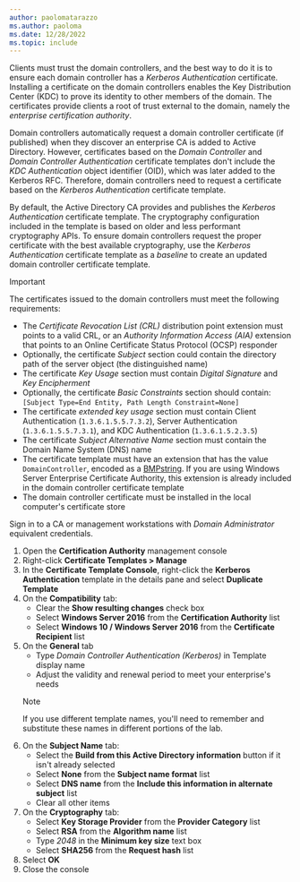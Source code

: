```yaml
---
author: paolomatarazzo
ms.author: paoloma
ms.date: 12/28/2022
ms.topic: include
---
```


Clients must trust the domain controllers, and the best way to do it is to ensure each domain controller has a *Kerberos Authentication* certificate. Installing a certificate on the domain controllers enables the Key Distribution Center (KDC) to prove its identity to other members of the domain. The certificates provide clients a root of trust external to the domain, namely the *enterprise certification authority*.

Domain controllers automatically request a domain controller certificate (if published) when they discover an enterprise CA is added to Active Directory. However, certificates based on the *Domain Controller* and *Domain Controller Authentication* certificate templates don't include the *KDC Authentication* object identifier (OID), which was later added to the Kerberos RFC. Therefore, domain controllers need to request a certificate based on the *Kerberos Authentication* certificate template.

By default, the Active Directory CA provides and publishes the *Kerberos Authentication* certificate template. The cryptography configuration included in the template is based on older and less performant cryptography APIs. To ensure domain controllers request the proper certificate with the best available cryptography, use the *Kerberos Authentication* certificate template as a *baseline* to create an updated domain controller certificate template.

> [!IMPORTANT]
> The certificates issued to the domain controllers must meet the following requirements:
> - The *Certificate Revocation List (CRL)* distribution point extension must points to a valid CRL, or an *Authority Information Access (AIA)* extension that points to an Online Certificate Status Protocol (OCSP) responder
> - Optionally, the certificate *Subject* section could contain the directory path of the server object (the distinguished name)
> - The certificate *Key Usage* section must contain *Digital Signature* and *Key Encipherment*
> - Optionally, the certificate *Basic Constraints* section should contain: `[Subject Type=End Entity, Path Length Constraint=None]`
> - The certificate *extended key usage* section must contain Client Authentication (`1.3.6.1.5.5.7.3.2`), Server Authentication (`1.3.6.1.5.5.7.3.1`), and KDC Authentication (`1.3.6.1.5.2.3.5`)
> - The certificate *Subject Alternative Name* section must contain the Domain Name System (DNS) name 
> - The certificate template must have an extension that has the value `DomainController`, encoded as a [BMPstring](/windows/win32/seccertenroll/about-bmpstring). If you are using Windows Server Enterprise Certificate Authority, this extension is already included in the domain controller certificate template
> - The domain controller certificate must be installed in the local computer's certificate store

Sign in to a CA or management workstations with *Domain Administrator* equivalent credentials.

1. Open the **Certification Authority** management console
1. Right-click **Certificate Templates > Manage**
1. In the **Certificate Template Console**, right-click the **Kerberos Authentication** template in the details pane and select **Duplicate Template**
1. On the **Compatibility** tab:
   - Clear the **Show resulting changes** check box
   - Select **Windows Server 2016** from the **Certification Authority** list
   - Select **Windows 10 / Windows Server 2016** from the **Certificate Recipient** list
1. On the **General** tab
   - Type *Domain Controller Authentication (Kerberos)* in Template display name
   - Adjust the validity and renewal period to meet your enterprise's needs
   > [!NOTE]
   > If you use different template names, you'll need to remember and substitute these names in different portions of the lab.
1. On the **Subject Name** tab:
   - Select the **Build from this Active Directory information** button if it isn't already selected
   - Select **None** from the **Subject name format** list
   - Select **DNS name** from the **Include this information in alternate subject** list
   - Clear all other items
1. On the **Cryptography** tab:
   - Select **Key Storage Provider** from the **Provider Category** list
   - Select **RSA** from the **Algorithm name** list
   - Type *2048* in the **Minimum key size** text box
   - Select **SHA256** from the **Request hash** list
1. Select **OK**
1. Close the console
